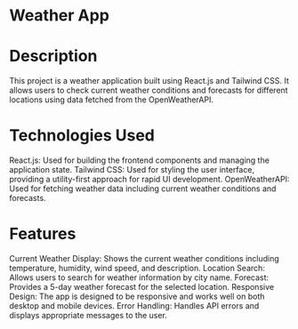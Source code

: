 # Weather App

# Description
This project is a weather application built using React.js and Tailwind CSS. 
It allows users to check current weather conditions and forecasts for different
locations using data fetched from the OpenWeatherAPI.

# Technologies Used
React.js: Used for building the frontend components and managing the application state.
Tailwind CSS: Used for styling the user interface, providing a utility-first approach for rapid UI development.
OpenWeatherAPI: Used for fetching weather data including current weather conditions and forecasts.

# Features
Current Weather Display: Shows the current weather conditions including temperature, humidity, wind speed, and description.
Location Search: Allows users to search for weather information by city name.
Forecast: Provides a 5-day weather forecast for the selected location.
Responsive Design: The app is designed to be responsive and works well on both desktop and mobile devices.
Error Handling: Handles API errors and displays appropriate messages to the user.
